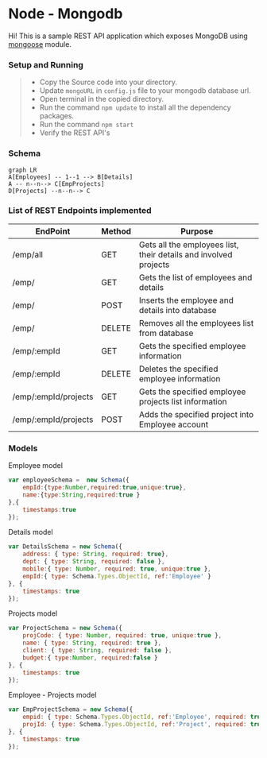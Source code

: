 # Node - Mongodb
Hi! This is a sample REST API application which exposes MongoDB using [mongoose](https://mongoosejs.com/) module.

### Setup and Running
>* Copy the Source code into your directory.
>* Update `mongoURL` in `config.js` file to your mongodb database url.
>* Open terminal in the copied directory.
>* Run the command `npm update` to install all the dependency packages.
>* Run the command `npm start` 
>* Verify the REST API's 
### Schema
	
```mermaid
graph LR
A[Employees] -- 1--1 --> B[Details]
A -- n--n--> C[EmpProjects]
D[Projects] --n--n--> C
```
### List of REST Endpoints implemented
|EndPoint|Method|Purpose |
|--|--|--|
| /emp/all |GET| Gets all the employees list, their details and involved projects |
|/emp/|GET|Gets the list of employees and details|
|/emp/|POST|Inserts the employee and details into database|
|/emp/|DELETE|Removes all the employees list from database|
|/emp/:empId|GET|Gets the specified employee information|
|/emp/:empId|DELETE|Deletes the specified employee information|
|/emp/:empId/projects|GET|Gets the specified employee projects list information|
|/emp/:empId/projects|POST|Adds the specified project into Employee account|

### Models
Employee model
```js
var employeeSchema =  new Schema({
	empId:{type:Number,required:true,unique:true},
	name:{type:String,required:true	}
},{
	timestamps:true
});
```
Details model
```js
var DetailsSchema = new Schema({
	address: { type: String, required: true},
	dept: { type: String, required: false },
	mobile:{ type: Number, required: true, unique:true },
	empId:{ type: Schema.Types.ObjectId, ref:'Employee' }
}, {
	timestamps: true
});
```
Projects model
```js
var ProjectSchema = new Schema({
	projCode: { type: Number, required: true, unique:true },
	name: { type: String, required: true },
	client: { type: String, required: false },
	budget:{ type:Number, required:false }
}, {
	timestamps: true
});
```
Employee - Projects model
```js
var EmpProjectSchema = new Schema({
	empid: { type: Schema.Types.ObjectId, ref:'Employee', required: true },
	projId: { type: Schema.Types.ObjectId, ref:'Project', required: true }
}, {
	timestamps: true
});
```
